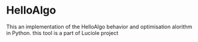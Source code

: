 # HelloAlgo
This an implementation of the HelloAlgo behavior and optimisation alorithm in Python. this tool is a part of Luciole project


